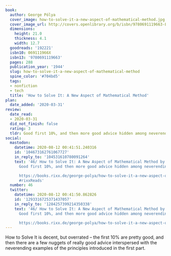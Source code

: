 ```yaml
---
book:
  author: George Pólya
  cover_image: how-to-solve-it-a-new-aspect-of-mathematical-method.jpg
  cover_image_url: http://covers.openlibrary.org/b/isbn/9780691119663-L.jpg
  dimensions:
    height: 21.0
    thickness: 4.1
    width: 12.7
  goodreads: '192221'
  isbn10: 069111966X
  isbn13: '9780691119663'
  pages: 288
  publication_year: '1944'
  slug: how-to-solve-it-a-new-aspect-of-mathematical-method
  spine_color: '#704bd5'
  tags:
  - nonfiction
  - tech
  title: 'How to Solve It: A New Aspect of Mathematical Method'
plan:
  date_added: '2020-03-31'
review:
  date_read:
  - 2020-03-31
  did_not_finish: false
  rating: 3
  tldr: Good first 10%, and then more good advice hidden among neverending examples.
social:
  mastodon:
    datetime: 2020-08-12 00:41:51.240316
    id: '104673162761067727'
    in_reply_to: '104531610780091264'
    text: '46/ How to Solve It: A New Aspect of Mathematical Method by George Pólya.
      Good first 10%, and then more good advice hidden among neverending examples.

      https://books.rixx.de/george-polya/how-to-solve-it-a-new-aspect-of-mathematical-method/
      #rixxReads'
  number: 46
  twitter:
    datetime: 2020-08-12 00:41:50.862826
    id: '1293316725371437057'
    in_reply_to: '1284257399214350338'
    text: '46/ How to Solve It: A New Aspect of Mathematical Method by George Pólya.
      Good first 10%, and then more good advice hidden among neverending examples.

      https://books.rixx.de/george-polya/how-to-solve-it-a-new-aspect-of-mathematical-method/'
---
```


How to Solve It is decent, but overrated – the first 10% are pretty good, and then there are a few nuggets of really good advice interspersed with the neverending examples of the principles introduced in the first part.

